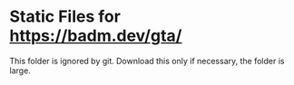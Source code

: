 # Static Files for https://badm.dev/gta/

This folder is ignored by git. Download this only if necessary, the folder is large.